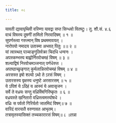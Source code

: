 ```yaml
---
title: ०८

---
```

यावती द्यावापृथिवी वरिम्णा यावद्वा सप्त सिन्धवो वितष्टुः। तु. शौ.सं. ४.६  
वाचं विषस्य दूषणीं तामितो निरवादिषम् ॥ १ ॥  
सुपर्णस्त्वा गरुत्मान् विष प्रथममावयत् ।  
नारोपयो नमादय उतास्मा अभवत् पितुः ॥॥ २ ॥  
यां त्वास्थत् पञ्चाङ्गुलिर्वक्रा चिदधि धन्वनः ।  
अपस्कम्भस्य बाह्वोर्निरवोचमहं विषम् ॥ ३ ॥  
शल्याद्विषं निरवोचमञ्जनात् पर्णधेरुत ।  
अपाष्ठाच्छृङ्गात् कुर्मलान्निरवोचमहं विषम् ॥ ४ ॥  
अरसस्त इषो शल्यो ऽथो ते ऽरसं विषम् ।  
उतारसस्य वृक्षस्य धनुष्टे अरसारसम् ॥ ५ ॥  
ये ऽपिशं ये ऽदिहं य आस्यं ये अवासृजन ।  
सर्वे ते वध्रयः सन्तु वध्रिर्विषगिरिष्कृतः ॥ ६ ॥  
वध्रयस्ते खनितारो वध्रिस्त्वमस्योषधे ।  
वध्रिः स पर्वतो गिरिर्यतो जातमिदं विषम्॥ ७ ॥  
वारिदं वारयातै वरुणावत आभृतम्।  
तत्रामृतस्यासिक्तं तच्चकारारसं विषम्॥ ८ ॥तन्ना  